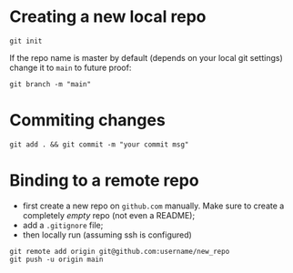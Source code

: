# Creating a new local repo
```
git init
```
If the repo name is master by default (depends on your local git settings) change it to `main` to
future proof:
```
git branch -m "main"
```
# Commiting changes
```
git add . && git commit -m "your commit msg"
```
# Binding to a remote repo
- first create a new repo on `github.com` manually. Make sure to create a completely *empty* repo
(not even a README);
- add a `.gitignore` file;
- then locally run (assuming ssh is configured)
```
git remote add origin git@github.com:username/new_repo
git push -u origin main
```
